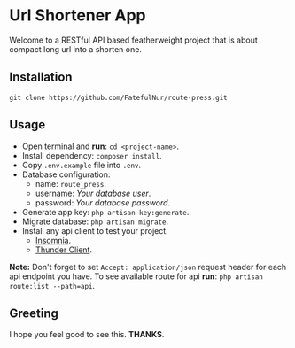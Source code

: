 # Url Shortener App
Welcome to a RESTful API based featherweight project that is about compact long url into a shorten one. 

## Installation
```
git clone https://github.com/FatefulNur/route-press.git
```

## Usage
- Open terminal and **run**: `cd <project-name>`.
- Install dependency: `composer install`.
- Copy `.env.example` file into `.env`.
- Database configuration:
    - name: `route_press`.
    - username: *Your database user*.
    - password: *Your database password*.
- Generate app key: `php artisan key:generate`.
- Migrate database: `php artisan migrate`.
- Install any api client to test your project.
    - [Insomnia](https://insomnia.rest/download).
    - [Thunder Client](https://marketplace.visualstudio.com/items?itemName=rangav.vscode-thunder-client).

**Note:** Don't forget to set `Accept: application/json` request header for each api endpoint you have.
To see available route for api **run**: `php artisan route:list --path=api`.

## Greeting 
I hope you feel good to see this. **THANKS**.
